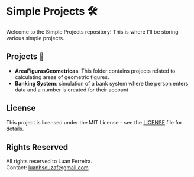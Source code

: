 # Simple Projects 🛠️

Welcome to the Simple Projects repository! This is where I'll be storing various simple projects.

## Projects 📁

- **AreaFigurasGeometricas**: This folder contains projects related to calculating areas of geometric figures.
- **Banking System**: simulation of a bank system where the person enters data and a number is created for their account
<!-- 
Feel free to add more folders for future projects! 🚀
-->

## License

This project is licensed under the MIT License - see the [LICENSE](LICENSE) file for details.

## Rights Reserved

All rights reserved to Luan Ferreira.  
Contact: [luanhsouzaf@gmail.com](mailto:luanhsouzaf@gmail.com)
